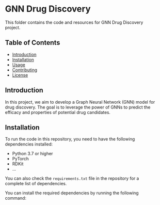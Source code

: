 # GNN Drug Discovery

This folder contains the code and resources for GNN Drug Discovery project.

## Table of Contents

- [Introduction](#introduction)
- [Installation](#installation)
- [Usage](#usage)
- [Contributing](#contributing)
- [License](#license)

## Introduction

In this project, we aim to develop a Graph Neural Network (GNN) model for drug discovery. The goal is to leverage the power of GNNs to predict the efficacy and properties of potential drug candidates.

## Installation

To run the code in this repository, you need to have the following dependencies installed:

- Python 3.7 or higher
- PyTorch
- RDKit
- ...

You can also check the `requirements.txt` file in the repository for a complete list of dependencies.


You can install the required dependencies by running the following command:
